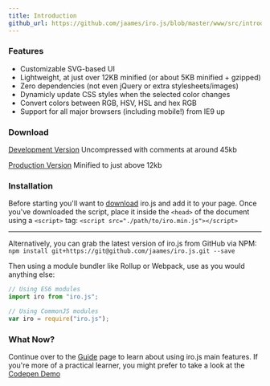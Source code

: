 ```yaml
---
title: Introduction
github_url: https://github.com/jaames/iro.js/blob/master/www/src/introduction.md
---
```

### Features

 * Customizable SVG-based UI
 * Lightweight, at just over 12KB minified (or about 5KB minified + gzipped)
 * Zero dependencies (not even jQuery or extra stylesheets/images)
 * Dynamicly update CSS styles when the selected color changes
 * Convert colors between RGB, HSV, HSL and hex RGB
 * Support for all major browsers (including mobile!) from IE9 up

### Download

[Development Version](https://raw.githubusercontent.com/jaames/iro.js/master/dist/iro.js) 
Uncompressed with comments at around 45kb

[Production Version](https://raw.githubusercontent.com/jaames/iro.js/master/dist/iro.min.js) 
Minified to just above 12kb

### Installation

Before starting you'll want to [download](#Download) iro.js and add it to your page. Once you've downloaded the script, place it inside the `<head>` of the document using a `<script>` tag: `<script src="./path/to/iro.min.js"></script>`

----

Alternatively, you can grab the latest version of iro.js from GitHub via NPM:
`npm install git+https://git@github.com/jaames/iro.js.git --save`

Then using a module bundler like Rollup or Webpack, use as you would anything else:
```js
// Using ES6 modules
import iro from "iro.js";

// Using CommonJS modules
var iro = require("iro.js");
```

### What Now?

Continue over to the [Guide](guide.html) page to learn about using iro.js main features. If you're more of a practical learner, you might prefer to take a look at the [Codepen Demo]()



